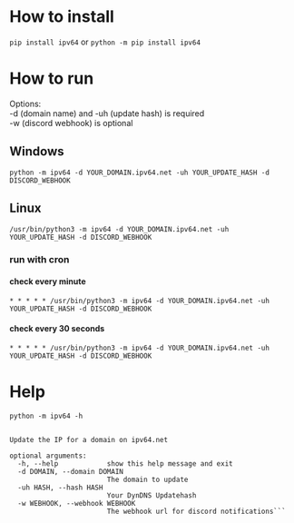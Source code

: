 # How to install
```pip install ipv64```
or
```python -m pip install ipv64```

# How to run
Options:  
-d (domain name) and -uh (update hash) is required  
-w (discord webhook) is optional

## Windows
```python -m ipv64 -d YOUR_DOMAIN.ipv64.net -uh YOUR_UPDATE_HASH -d DISCORD_WEBHOOK```

## Linux
```/usr/bin/python3 -m ipv64 -d YOUR_DOMAIN.ipv64.net -uh YOUR_UPDATE_HASH -d DISCORD_WEBHOOK```

### run with cron
#### check every minute
```* * * * * /usr/bin/python3 -m ipv64 -d YOUR_DOMAIN.ipv64.net -uh YOUR_UPDATE_HASH -d DISCORD_WEBHOOK```
#### check every 30 seconds
```* * * * * /usr/bin/python3 -m ipv64 -d YOUR_DOMAIN.ipv64.net -uh YOUR_UPDATE_HASH -d DISCORD_WEBHOOK```

# Help
```python -m ipv64 -h```

```usage: ipv64.py [-h] -d DOMAIN -uh HASH [-w WEBHOOK]

Update the IP for a domain on ipv64.net

optional arguments:
  -h, --help            show this help message and exit
  -d DOMAIN, --domain DOMAIN
                        The domain to update
  -uh HASH, --hash HASH
                        Your DynDNS Updatehash
  -w WEBHOOK, --webhook WEBHOOK
                        The webhook url for discord notifications```
